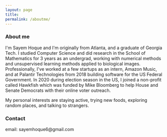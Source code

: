```yaml
---
layout: page
title:
permalink: /aboutme/
---
```

<body onload="start()">

<h3>
About me
</h3>

<p> I'm Sayem Hoque and I'm originally from Atlanta, and a graduate of Georgia Tech. I studied Computer Science and did research in the School of Mathematics for 3 years as an undergrad, working with numerical methods and unsupervised learning methods applied to biological images. Professionally, I've worked at a few startups as an intern, Amazon Music, and at Palantir Technologies from 2018 building software for the US Federal Government. In 2020 during election season in the US, I joined a non-profit called Hawkfish which was funded by Mike Bloomberg to help House and Senate Democrats with their online voter outreach.
</p>
<p>
My personal interests are staying active, trying new foods, exploring random places, and talking to strangers.
</p>

<h3>
Contact
</h3>
<p>
email: sayemhoque6@gmail.com <br>
</p>